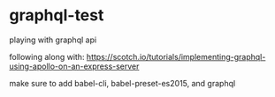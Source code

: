 # graphql-test
playing with graphql api

following along with: https://scotch.io/tutorials/implementing-graphql-using-apollo-on-an-express-server

make sure to add babel-cli, babel-preset-es2015, and graphql